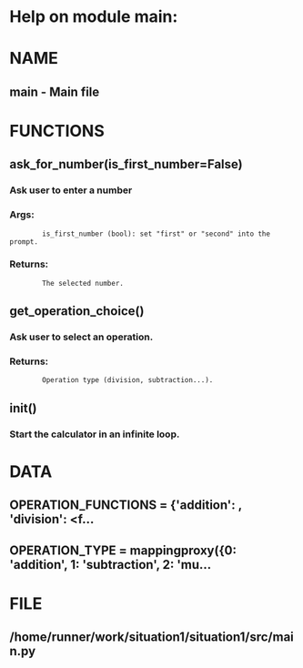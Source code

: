 # Help on module main:

# NAME
##     main - Main file

# FUNCTIONS
##     ask_for_number(is_first_number=False)
###         Ask user to enter a number
        
###         Args:
            is_first_number (bool): set "first" or "second" into the prompt.
        
###         Returns:
            The selected number.
    
##     get_operation_choice()
###         Ask user to select an operation.
        
###         Returns:
            Operation type (division, subtraction...).
    
##     init()
###         Start the calculator in an infinite loop.

# DATA
##     OPERATION_FUNCTIONS = {'addition': <function addition>, 'division': <f...
##     OPERATION_TYPE = mappingproxy({0: 'addition', 1: 'subtraction', 2: 'mu...

# FILE
##     /home/runner/work/situation1/situation1/src/main.py
